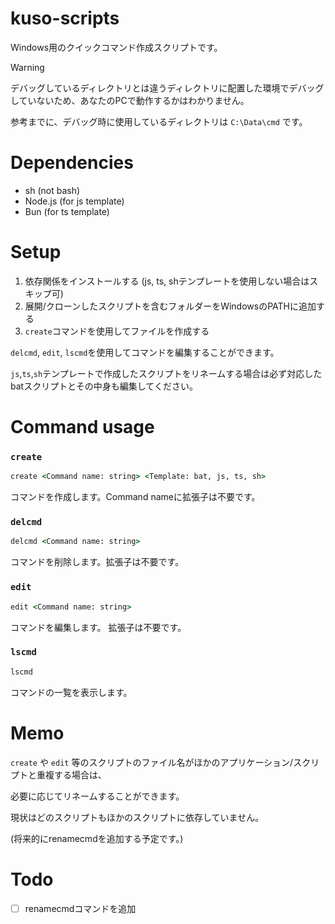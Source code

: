 # kuso-scripts
Windows用のクイックコマンド作成スクリプトです。

> [!Warning]
> 
> デバッグしているディレクトリとは違うディレクトリに配置した環境でデバッグしていないため、あなたのPCで動作するかはわかりません。
> 
> 参考までに、デバッグ時に使用しているディレクトリは `C:\Data\cmd` です。

# Dependencies

- sh (not bash)
- Node.js (for js template)
- Bun (for ts template)

# Setup
1. 依存関係をインストールする (js, ts, shテンプレートを使用しない場合はスキップ可)
2. 展開/クローンしたスクリプトを含むフォルダーをWindowsのPATHに追加する
3. `create`コマンドを使用してファイルを作成する

`delcmd`, `edit`, `lscmd`を使用してコマンドを編集することができます。

`js`,`ts`,`sh`テンプレートで作成したスクリプトをリネームする場合は必ず対応したbatスクリプトとその中身も編集してください。

# Command usage
### `create`
```bat
create <Command name: string> <Template: bat, js, ts, sh>
```

コマンドを作成します。Command nameに拡張子は不要です。

### `delcmd`
```bat
delcmd <Command name: string>
```

コマンドを削除します。拡張子は不要です。

### `edit`
```bat
edit <Command name: string>
```

コマンドを編集します。 拡張子は不要です。

### `lscmd`
```bat
lscmd
```

コマンドの一覧を表示します。

# Memo
`create` や `edit` 等のスクリプトのファイル名がほかのアプリケーション/スクリプトと重複する場合は、

必要に応じてリネームすることができます。

現状はどのスクリプトもほかのスクリプトに依存していません。

(将来的にrenamecmdを追加する予定です。)

# Todo
- [ ] renamecmdコマンドを追加
